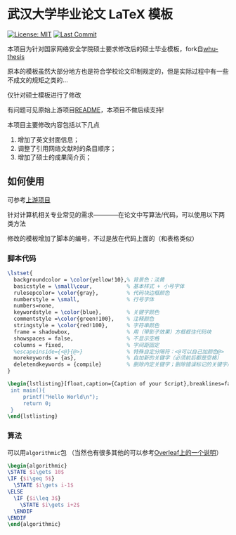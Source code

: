 # 武汉大学毕业论文 LaTeX 模板

[![License: MIT](https://img.shields.io/badge/License-MIT-yellow.svg)](https://opensource.org/licenses/MIT)
[![Last Commit](https://img.shields.io/github/last-commit/river-li/whu-thesis.svg)](https://github.com/river-li/whu-thesis/commits/)

本项目为针对国家网络安全学院硕士要求修改后的硕士毕业模板，fork自[whu-thesis](https://github.com/whutug/whu-thesis)

原本的模板虽然大部分地方也是符合学校论文印制规定的，但是实际过程中有一些不成文的规矩之类的...

仅针对硕士模板进行了修改

有问题可见原始上游项目[README](https://github.com/whutug/whu-thesis)，本项目不做后续支持!

本项目主要修改内容包括以下几点

1. 增加了英文封面信息；
2. 调整了引用网络文献时的条目顺序；
3. 增加了硕士的成果简介页；


## 如何使用

可参考[上游项目](https://github.com/whutug/whu-thesis)

针对计算机相关专业常见的需求————在论文中写算法/代码，可以使用以下两类方法

修改的模板增加了脚本的编号，不过是放在代码上面的（和表格类似）

### 脚本代码

```latex
\lstset{
  backgroundcolor = \color{yellow!10},% 背景色：淡黄
  basicstyle = \small\cour,           % 基本样式 + 小号字体
  rulesepcolor= \color{gray},         % 代码块边框颜色
  numberstyle = \small,               % 行号字体
  numbers=none,
  keywordstyle = \color{blue},        % 关键字颜色
  commentstyle =\color{green!100},    % 注释颜色
  stringstyle = \color{red!100},      % 字符串颜色
  frame = shadowbox,                  % 用（带影子效果）方框框住代码块
  showspaces = false,                 % 不显示空格
  columns = fixed,                    % 字间距固定
  %escapeinside={<@}{@>}              % 特殊自定分隔符：<@可以自己加颜色@>
  morekeywords = {as},                % 自加新的关键字（必须前后都是空格）
  deletendkeywords = {compile}        % 删除内定关键字；删除错误标记的关键字用deletekeywords删！
}

\begin{lstlisting}[float,caption={Caption of your Script},breaklines=false]
 int main(){
     printf("Hello World\n");
     return 0;
 }
\end{lstlisting}
```

### 算法

可以用`algorithmic`包 （当然也有很多其他的可以参考[Overleaf上的一个说明](https://www.overleaf.com/learn/latex/Algorithms#The_algpseudocode_and_algorithm_packages)）


```latex
\begin{algorithmic}
\STATE $i\gets 10$
\IF {$i\geq 5$} 
  \STATE $i\gets i-1$
\ELSE
  \IF {$i\leq 3$}
    \STATE $i\gets i+2$
  \ENDIF
\ENDIF 
\end{algorithmic}
```
